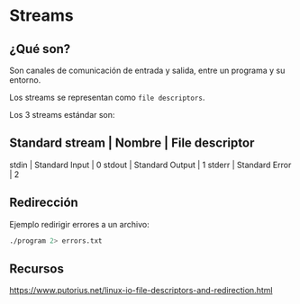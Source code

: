 # Streams

## ¿Qué son?

Son canales de comunicación de entrada y salida, entre un programa y su entorno.

Los streams se representan como `file descriptors`.

Los 3 streams estándar son:

Standard stream | Nombre          | File descriptor
---------------------------------------------------
stdin           | Standard Input  | 0
stdout          | Standard Output | 1
stderr          | Standard Error  | 2

## Redirección

Ejemplo redirigir errores a un archivo:

```bash
./program 2> errors.txt
```

## Recursos

<https://www.putorius.net/linux-io-file-descriptors-and-redirection.html>

